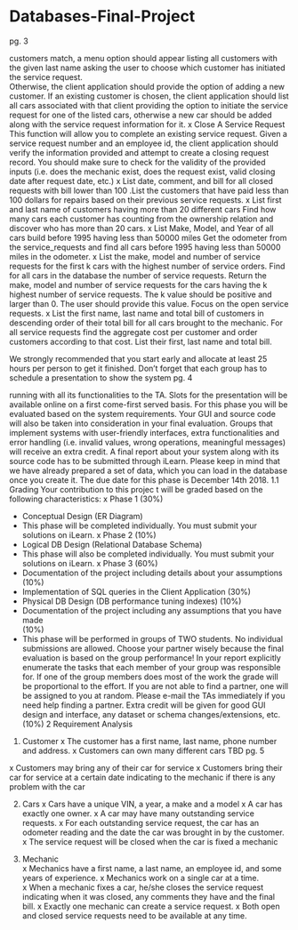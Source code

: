 # Databases-Final-Project
pg. 3 
 
customers match, a menu option should appear listing all customers with the given last 
name  asking  the  user  to  choose  which  customer  has  initiated  the  service  request.  
Otherwise, the client application should provide the option of adding a new customer. If 
an existing customer is chosen, the client application should list all cars associated with 
that client providing the option to initiate the service request for one of the listed cars, 
otherwise a new car should be added along with the service request information for it. 
x  Close A Service Request 
This function will allow you to complete an existing service request. Given a service 
request number and an employee id, the client application should verify the information 
provided and attempt to create a closing request record. You should make sure to check 
for the validity of the provided inputs (i.e. does the mechanic exist, does the request exist, 
valid closing date after request date, etc.) 
x  List date, comment, and bill for all closed requests with bill lower than 100 
.List the customers that have paid less than 100 dollars for repairs based on their 
previous service requests. 
x  List first and last name of customers having more than 20 different cars 
Find how many cars each customer has counting from the ownership relation and 
discover who has more than 20 cars. 
x  List Make, Model, and Year of all cars build before 1995 having less than 50000 
miles 
Get the odometer from the service_requests and find all cars before 1995 having less 
than 50000 miles in the odometer. 
x  List the make, model and number of service requests for the first k cars with the 
highest number of service orders. 
Find for all cars in the database the number of service requests. Return the make, 
model and number of service requests for the cars having the k highest number of 
service requests. The k value should be positive and larger than 0. The user should 
provide this value. Focus on the open service requests. 
x  List the first name, last name and total bill of customers in descending order of 
their total bill for all cars brought to the mechanic. 
For all service requests find the aggregate cost per customer and order customers 
according to that cost. List their first, last name and total bill. 
 
We strongly recommended that you start early and allocate at least 25 hours per person to 
get it finished. Don’t forget that each group has to schedule a presentation to show the system 
pg. 4 
 
running with all its functionalities to the TA. Slots for the presentation will be available online 
on a first come-first served basis. 
  For this phase you will be evaluated based on the system requirements. Your GUI and 
source code will also be taken into consideration in your final evaluation. Groups that implement 
systems with user-friendly interfaces, extra functionalities and error handling (i.e. invalid values, 
wrong operations, meaningful messages) will receive an extra credit. A final report about your 
system along with its source code has to be submitted through iLearn. Please keep in mind that 
we have already prepared a set of data, which you can load in the database once you create it. 
The due date for this phase is December 14th 2018. 
1.1   Grading 
  Your contribution to this projec t will be graded based on the following characteristics: 
x  Phase 1 (30%) 
-  Conceptual Design (ER Diagram) 
-  This phase will be completed individually. You must submit your solutions on 
iLearn. 
x  Phase 2 (10%) 
-  Logical DB Design (Relational Database Schema) 
-  This phase will also be completed individually. You must submit your solutions 
on iLearn. 
x  Phase 3 (60%) 
-  Documentation of the project including details about your assumptions (10%) 
-  Implementation of SQL queries in the Client Application (30%) 
-  Physical DB Design (DB performance tuning indexes) (10%) 
-  Documentation  of  the  project  including  any  assumptions  that  you  have  made  
(10%) 
-  This  phase  will  be  performed  in  groups  of  TWO  students.  No  individual 
submissions are allowed. Choose your partner wisely because the final evaluation 
is based on the group performance! In your report explicitly enumerate the tasks 
that each member of your group was responsible for. If one of the group members 
does most of the work the grade will be proportional to the effort. If you are not 
able to find a partner, one will be assigned to you at random. Please e-mail the 
TAs immediately if you need help finding a partner. 
Extra credit will be given for good GUI design and interface, any dataset or schema 
changes/extensions, etc. (10%) 
2  Requirement Analysis 
1. Customer 
x  The customer has a first name, last name, phone number and address. 
x  Customers can own many different cars 
TBD
pg. 5 
 
x  Customers may bring any of their car for service 
x  Customers bring their car for service at a certain date indicating to the mechanic if 
there is any problem with the car 
 
2. Cars 
x  Cars have a unique VIN, a year, a make and a model 
x  A car has exactly one owner. 
x  A car may have many outstanding service requests. 
x  For each outstanding service request, the car has an odometer reading and the date 
the car was brought in by the customer. 
x  The service request will be closed when the car is fixed a mechanic 
 
3. Mechanic   
x  Mechanics have a first name, a last name, an employee id,  and some years of 
experience. 
x  Mechanics work on a single car at a time.  
x  When a mechanic fixes a car, he/she closes the service request indicating when it 
was closed, any comments they have and the final bill. 
x  Exactly one mechanic can create a service request. 
x  Both open and closed service requests need to be available at any time.
